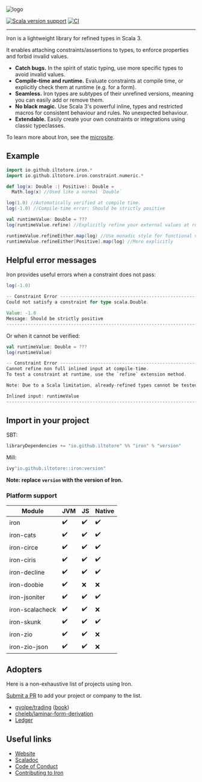 ![logo](https://github.com/Iltotore/iron/blob/main/logo.png?raw=true)

[![Scala version support](https://index.scala-lang.org/iltotore/iron/iron/latest-by-scala-version.svg)](https://index.scala-lang.org/iltotore/iron/iron)
[![CI](https://github.com/Iltotore/iron/actions/workflows/ci.yml/badge.svg)](https://github.com/Iltotore/iron/actions/workflows/ci.yml)
___

Iron is a lightweight library for refined types in Scala 3.

It enables attaching constraints/assertions to types, to enforce properties and forbid invalid values.

- **Catch bugs.** In the spirit of static typing, use more specific types to avoid invalid values.
- **Compile-time and runtime.** Evaluate constraints at compile time, or explicitly check them at runtime (e.g. for a
  form).
- **Seamless.** Iron types are subtypes of their unrefined versions, meaning you can easily add or remove them.
- **No black magic.** Use Scala 3's powerful inline, types and restricted macros for consistent behaviour and rules. No
  unexpected behaviour.
- **Extendable.** Easily create your own constraints or integrations using classic typeclasses.

To learn more about Iron, see the [microsite](https://iltotore.github.io/iron/docs/index.html).

## Example

```scala
import io.github.iltotore.iron.*
import io.github.iltotore.iron.constraint.numeric.*

def log(x: Double :| Positive): Double =
  Math.log(x) //Used like a normal `Double`

log(1.0) //Automatically verified at compile time.
log(-1.0) //Compile-time error: Should be strictly positive

val runtimeValue: Double = ???
log(runtimeValue.refine) //Explicitly refine your external values at runtime.

runtimeValue.refineEither.map(log) //Use monadic style for functional validation
runtimeValue.refineEither[Positive].map(log) //More explicitly
```

## Helpful error messages

Iron provides useful errors when a constraint does not pass:

```scala
log(-1.0)
```

```scala
-- Constraint Error --------------------------------------------------------
Could not satisfy a constraint for type scala.Double.

Value: -1.0
Message: Should be strictly positive
----------------------------------------------------------------------------
```

Or when it cannot be verified:

```scala
val runtimeValue: Double = ???
log(runtimeValue)
```

```scala
-- Constraint Error --------------------------------------------------------
Cannot refine non full inlined input at compile-time.
To test a constraint at runtime, use the `refine` extension method.

Note: Due to a Scala limitation, already-refined types cannot be tested at compile-time (unless proven by an `Implication`).

Inlined input: runtimeValue
----------------------------------------------------------------------------
```

## Import in your project

SBT:

```scala
libraryDependencies += "io.github.iltotore" %% "iron" % "version"
```

Mill:

```scala
ivy"io.github.iltotore::iron:version"
```

**Note: replace `version` with the version of Iron.**

### Platform support

| Module          | JVM | JS | Native |
|-----------------|-----|----|--------|
| iron            | ✔️  | ✔️ | ✔️     |
| iron-cats       | ✔️  | ✔️ | ✔️     |
| iron-circe      | ✔️  | ✔️ | ✔️     |
| iron-ciris      | ✔️  | ✔️ | ✔️     |
| iron-decline    | ✔️  | ✔️ | ✔️     |
| iron-doobie     | ✔️  | ❌  | ❌    |
| iron-jsoniter   | ✔️  | ✔️ | ✔️     |
| iron-scalacheck | ✔️  | ✔️ | ❌     |
| iron-skunk      | ✔️  | ✔️ | ✔️     |
| iron-zio        | ✔️  | ✔️ | ❌     |
| iron-zio-json   | ✔️  | ✔️ | ❌     |

## Adopters

Here is a non-exhaustive list of projects using Iron.

[Submit a PR](https://github.com/Iltotore/iron/pulls?q=is%3Apr+is%3Aopen+sort%3Aupdated-desc) to add your project or
company to the list.

- [gvolpe/trading](https://github.com/gvolpe/trading/) ([book](https://leanpub.com/feda))
- [cheleb/laminar-form-derivation](https://github.com/cheleb/laminar-form-derivation)
- [Ledger](https://github.com/LedgerHQ)

## Useful links

- [Website](https://iltotore.github.io/iron/docs/index.html)
- [Scaladoc](https://iltotore.github.io/iron/index.html)
- [Code of Conduct](https://iltotore.github.io/iron/docs/code-of-conduct.html)
- [Contributing to Iron](https://iltotore.github.io/iron/docs/contributing.html)
